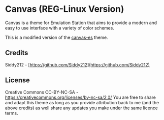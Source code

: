 # Canvas (REG-Linux Version)
Canvas is a theme for Emulation Station that aims to provide a modern and easy to use interface with a variety of color schemes.

This is a modified version of the [canvas-es](https://github.com/Siddy212/canvas-es) theme.

## **Credits**
Siddy212 - [https://github.com/Siddy212](https://github.com/Siddy212)

## **License**
Creative Commons CC-BY-NC-SA - https://creativecommons.org/licenses/by-nc-sa/2.0/
You are free to share and adapt this theme as long as you provide attribution back to me (and the above credits) as well share any updates you make under the same licence terms.
